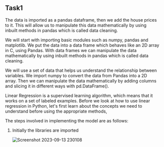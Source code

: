 

## Task1

The data is imported as a pandas dataframe, then we add the house prices to it. This will allow us to manipulate this data mathematically by using inbuilt methods in pandas which is called data cleaning.

We will start with importing basic modules such as numpy, pandas and matplotlib. We put the data into a data frame which behaves like an 2D array in C, using Pandas. With data frames we can manipulate the data mathematically by using inbuilt methods in pandas which is called data cleaning.

We will use a set of data that helps us understand the relationship between variables. We import numpy to convert the data from Pandas into a 2D array. Then we can manipulate the data mathematically by adding columns and slicing it in different ways with pd.DataFrame().

Linear Regression is a supervised learning algorithm, which means that it works on a set of labeled examples. Before we look at how to use linear regression in Python, let's first learn about the concepts we need to understand before using the appropriate methods,

The steps involved in implementing the model are as follows:

1.  Initially the libraries are imported

    ![Screenshot 2023-09-13 230108](https://github.com/vidhathri30/L1Report/assets/101579638/cacac50f-4ff5-4e44-865e-4802c2503897)

    
